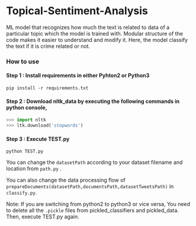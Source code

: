 # Topical-Sentiment-Analysis
ML model that recognizes how much the text is related to data of a particular topic which the model is trained with. Modular structure of the code makes it easier to understand and modify it. Here, the model classify the text if it is crime related or not.

### How to use

#### Step 1 : Install requirements in either Pyhton2 or Python3
```pip install -r requirements.txt```

#### Step 2 : Download nltk_data by executing the following commands in python console,
```python
>>> import nltk
>>> ltk.download('stopwords')
```

#### Step 3 : Execute TEST.py
```python TEST.py```

You can change the ```datasetPath``` according to your dataset filename and location from ```path.py``` .

You can also change the data processing flow of ```prepareDocuments(datasetPath,documentsPath,datasetTweetsPath)``` in ```classify.py```.

Note: If you are switching from python2 to python3 or vice versa, You need to delete all the ```.pickle``` files from pickled_classifiers and pickled_data. Then, execute TEST.py again.
